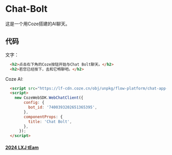 # Chat-Bolt
这是一个用Coze搭建的AI聊天。

## 代码
文字：
```html
  <h2>点击右下角的Coze按钮开始与Chat Bolt聊天。</h2>
  <h2>若您已经按下，去和它畅聊吧。</h2>
```
Coze AI:
```html
  <script src="https://lf-cdn.coze.cn/obj/unpkg/flow-platform/chat-app-sdk/0.1.0-beta.5/libs/cn/index.js"></script>
  <script>
    new CozeWebSDK.WebChatClient({
        config: {
          bot_id: '7400393202651365395',
        },
        componentProps: {
          title: 'Chat Bolt',
        },
      });
  </script>
```
#### [2024 LXJ tEam](https://lxjteam.zeabur.app)
